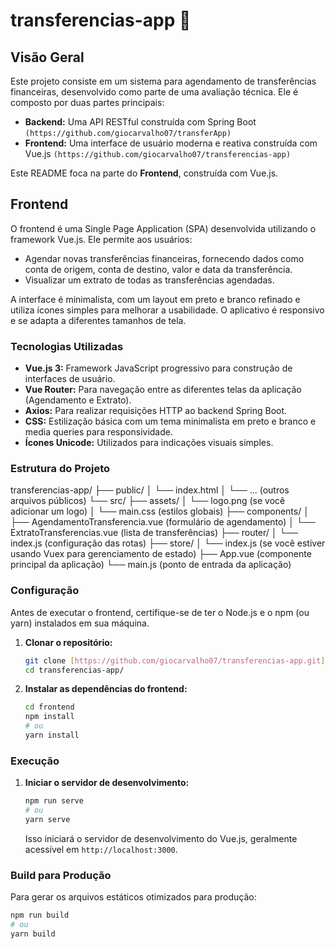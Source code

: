 # transferencias-app 📲

## Visão Geral

Este projeto consiste em um sistema para agendamento de transferências financeiras, desenvolvido como parte de uma avaliação técnica. Ele é composto por duas partes principais:

-   **Backend:** Uma API RESTful construída com Spring Boot ```(https://github.com/giocarvalho07/transferApp)```
-   **Frontend:** Uma interface de usuário moderna e reativa construída com Vue.js ```(https://github.com/giocarvalho07/transferencias-app)```

Este README foca na parte do **Frontend**, construída com Vue.js.

## Frontend

O frontend é uma Single Page Application (SPA) desenvolvida utilizando o framework Vue.js. Ele permite aos usuários:

-   Agendar novas transferências financeiras, fornecendo dados como conta de origem, conta de destino, valor e data da transferência.
-   Visualizar um extrato de todas as transferências agendadas.

A interface é minimalista, com um layout em preto e branco refinado e utiliza ícones simples para melhorar a usabilidade. O aplicativo é responsivo e se adapta a diferentes tamanhos de tela.

### Tecnologias Utilizadas

-   **Vue.js 3:** Framework JavaScript progressivo para construção de interfaces de usuário.
-   **Vue Router:** Para navegação entre as diferentes telas da aplicação (Agendamento e Extrato).
-   **Axios:** Para realizar requisições HTTP ao backend Spring Boot.
-   **CSS:** Estilização básica com um tema minimalista em preto e branco e media queries para responsividade.
-   **Ícones Unicode:** Utilizados para indicações visuais simples.

### Estrutura do Projeto

transferencias-app/
├── public/
│   └── index.html
│   └── ... (outros arquivos públicos)
└── src/
├── assets/
│   └── logo.png (se você adicionar um logo)
│   └── main.css (estilos globais)
├── components/
│   ├── AgendamentoTransferencia.vue (formulário de agendamento)
│   └── ExtratoTransferencias.vue (lista de transferências)
├── router/
│   └── index.js (configuração das rotas)
├── store/
│   └── index.js (se você estiver usando Vuex para gerenciamento de estado)
├── App.vue (componente principal da aplicação)
└── main.js (ponto de entrada da aplicação)

### Configuração

Antes de executar o frontend, certifique-se de ter o Node.js e o npm (ou yarn) instalados em sua máquina.

1.  **Clonar o repositório:**

    ```bash
    git clone [https://github.com/giocarvalho07/transferencias-app.git](https://github.com/giocarvalho07/transferencias-app.git)
    cd transferencias-app/
    ```

2.  **Instalar as dependências do frontend:**

    ```bash
    cd frontend
    npm install
    # ou
    yarn install
    ```

### Execução

1.  **Iniciar o servidor de desenvolvimento:**

    ```bash
    npm run serve
    # ou
    yarn serve
    ```

    Isso iniciará o servidor de desenvolvimento do Vue.js, geralmente acessível em `http://localhost:3000`.

### Build para Produção

Para gerar os arquivos estáticos otimizados para produção:

```bash
npm run build
# ou
yarn build
